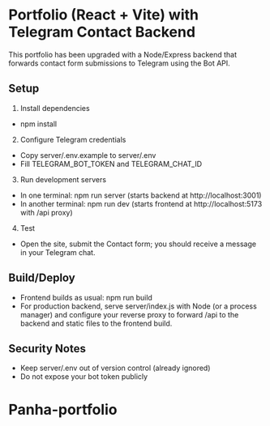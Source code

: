 # Portfolio (React + Vite) with Telegram Contact Backend

This portfolio has been upgraded with a Node/Express backend that forwards contact form submissions to Telegram using the Bot API.

## Setup

1) Install dependencies
- npm install

2) Configure Telegram credentials
- Copy server/.env.example to server/.env
- Fill TELEGRAM_BOT_TOKEN and TELEGRAM_CHAT_ID

3) Run development servers
- In one terminal: npm run server (starts backend at http://localhost:3001)
- In another terminal: npm run dev (starts frontend at http://localhost:5173 with /api proxy)

4) Test
- Open the site, submit the Contact form; you should receive a message in your Telegram chat.

## Build/Deploy
- Frontend builds as usual: npm run build
- For production backend, serve server/index.js with Node (or a process manager) and configure your reverse proxy to forward /api to the backend and static files to the frontend build.

## Security Notes
- Keep server/.env out of version control (already ignored)
- Do not expose your bot token publicly
# Panha-portfolio

